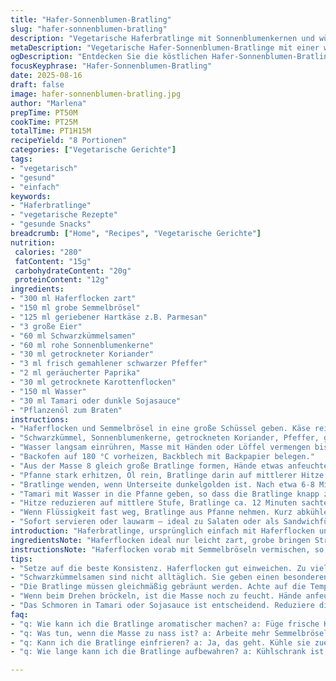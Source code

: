 ```yaml
---
title: "Hafer-Sonnenblumen-Bratling"
slug: "hafer-sonnenblumen-bratling"
description: "Vegetarische Haferbratlinge mit Sonnenblumenkernen und würziger Sauce. Kombination aus Haferflocken, Käse und Gewürzen, gebraten und in einer leicht würzigen Sojasauce geschmort. Birch Zutaten und Schrittzeiten variiert; zusätzlich frischen Koriander statt Petersilie verwendet. Schwarzkümmelsamen statt Sesam geben ein anderes Aroma. Saftiger, leicht knuspriger Teig. Acht Portionen, gute Sättigung, vegan möglich durch Ei-Ersatz. Fokus auf Textur durch eingweichte Haferflocken und kräftige Gewürzmischung. Bratlinge in Öl anrösten bis goldbraun, Saucenreduzierung ist Schlüssel. "
metaDescription: "Vegetarische Hafer-Sonnenblumen-Bratlinge mit einer würzigen Soße, ideal für Salate oder als Snack, sättigend und aromatisch."
ogDescription: "Entdecken Sie die köstlichen Hafer-Sonnenblumen-Bratlinge; perfekt gedämpft in Sojasauce und mit Gewürzen verfeinert."
focusKeyphrase: "Hafer-Sonnenblumen-Bratling"
date: 2025-08-16
draft: false
image: hafer-sonnenblumen-bratling.jpg
author: "Marlena"
prepTime: PT50M
cookTime: PT25M
totalTime: PT1H15M
recipeYield: "8 Portionen"
categories: ["Vegetarische Gerichte"]
tags:
- "vegetarisch"
- "gesund"
- "einfach"
keywords:
- "Haferbratlinge"
- "vegetarische Rezepte"
- "gesunde Snacks"
breadcrumb: ["Home", "Recipes", "Vegetarische Gerichte"]
nutrition: 
 calories: "280"
 fatContent: "15g"
 carbohydrateContent: "20g"
 proteinContent: "12g"
ingredients:
- "300 ml Haferflocken zart"
- "150 ml grobe Semmelbrösel"
- "125 ml geriebener Hartkäse z.B. Parmesan"
- "3 große Eier"
- "60 ml Schwarzkümmelsamen"
- "60 ml rohe Sonnenblumenkerne"
- "30 ml getrockneter Koriander"
- "3 ml frisch gemahlener schwarzer Pfeffer"
- "2 ml geräucherter Paprika"
- "30 ml getrocknete Karottenflocken"
- "150 ml Wasser"
- "30 ml Tamari oder dunkle Sojasauce"
- "Pflanzenöl zum Braten"
instructions:
- "Haferflocken und Semmelbrösel in eine große Schüssel geben. Käse reiben und Eier dazugeben."
- "Schwarzkümmel, Sonnenblumenkerne, getrockneten Koriander, Pfeffer, geräucherten Paprika und Karottenflocken untermischen."
- "Wasser langsam einrühren, Masse mit Händen oder Löffel vermengen bis klebrig, aber formbar. 20 Min ruhen lassen– Hafer saugt; bindet besser, Konsistenz verbessern."
- "Backofen auf 180 °C vorheizen, Backblech mit Backpapier belegen."
- "Aus der Masse 8 gleich große Bratlinge formen, Hände etwas anfeuchten zur besseren Formbarkeit."
- "Pfanne stark erhitzen, Öl rein, Bratlinge darin auf mittlerer Hitze anbraten, bis gut gebräunt. Achtung: zu heiß kann verbrennen, zu kalt matschig."
- "Bratlinge wenden, wenn Unterseite dunkelgolden ist. Nach etwa 6-8 Minuten braun sein sollten beide Seiten."
- "Tamari mit Wasser in die Pfanne geben, so dass die Bratlinge knapp zur Hälfte bedeckt sind."
- "Hitze reduzieren auf mittlere Stufe, Bratlinge ca. 12 Minuten sachte schmoren. Öfter wenden, Sauce soll dicklich einziehen, nicht komplett verkochen."
- "Wenn Flüssigkeit fast weg, Bratlinge aus Pfanne nehmen. Kurz abkühlen lassen, damit sie fester werden."
- "Sofort servieren oder lauwarm – ideal zu Salaten oder als Sandwichfüllung."
introduction: "Haferbratlinge, ursprünglich einfach mit Haferflocken und Sonnenblumenkernen. Für mich lange experimentiert mit Gewürzen und Bindemitteln. Eier sind praktisch für saubere Form, vegan ersetzt man sie mit Leinsamen-Gel. Schwarzkümmel bringt unerwartet Tiefe, war ein Zufall als ich es ausprobierte – richtig spannend! Koriander statt Petersilie gibt ganz neuen Twist, frisch schmeckt besser, getrocknet ist Notlösung. Beim ersten Mal klebte die Masse zu sehr, so Wasser dosieren ist Schlüssel. Brutzelgeräusch beim Anbraten ist wie Timing-Signal, zu feucht matschig, zu trocken krümelt. Danach in Sojasauce schmoren, bringt Umami und hält Saftigkeit. Restflüssigkeit soll nicht ganz weg – eher dicklig, so „glasiert“ der Bratling. In Kombination ein guter Snack, sättigend und differenziert im Aroma."
ingredientsNote: "Haferflocken ideal nur leicht zart, grobe bringen Struktur. Semmelbrösel können durch Panko ersetzt werden, für extra Biss. Käse gebe ich bewusst etwas mehr – Parmesan bringt Würze, gut zu salzen, weil kein Salzzugabe extra. Eier sind Bindemittel, falls vegan, dann Leinsamen-Gel oder Kichererbsenmehl gut. Schwarzkümmel ist ungewöhnlich – sonst Sesam. Bei Dörrobst oder Gemüseflocken beliebt Karotten, aber Sellerie oder getrocknete Paprika passen auch. Koriander getrocknet ersetzt Petersilie, frisch ist aromatischer. Wichtig Öl für Braten getrennt vom Schmoren benutzen; besser Erdnuss- oder Rapsöl. Wasser dient zum Quellen; zu viel macht Klebrigkeit. Wer kein Tamari hat, dunkle Sojasauce, aber Vorsicht wegen Salzgehalt. Experimentiere mit Kräutermischungen statt getrocknetem Gemüse, z.B. Thymian oder Rosmarin für mediterranen Stil."
instructionsNote: "Haferflocken vorab mit Semmelbröseln vermischen, so quellen sie homogener. Käse frisch reiben, nicht vorher gerieben kaufen – Geschmack leidet. Beim Mischen erstmal wenig Wasser nehmen; nach und nach zugeben. Masse soll klebrig, nicht flüssig sein. Die Ruhezeit ist kritisch – Hafer saugt Flüssigkeit, Bindung wird stabiler. Beim Anbraten auf mittlere Temperatur achten, überhitzen verbrennt schnell, alles riecht verbrannt. Der goldbraune Rand ist visuelles Signal, nicht nur Zeit nehmen. Wenden vorsichtig, Masse zerfällt leicht – Hände mit Wasser befeuchten hilft. Schmoren in Sojasauce-Wasser-Mix, nicht trocken braten, sonst wird außen zu hart. Rühren/schwenken vorsichtig, Bratlinge nicht zerreißen. Reduktion der Flüssigkeit zeigt Garzustand. Flüssigkeit komplett weg? Zu lange. Direkt servieren, lauwarm schmecken sie besser, weil Käse und Hafer nachzieht und fester wird. Reste im Kühlschrank – ergeben festeren, fast schnittfesten Bratling; kalt beim Frühstück oder in Salat ein Genuss."
tips:
- "Setze auf die beste Konsistenz. Haferflocken gut einweichen. Zu viel Wasser macht klebrig. Besser langsam eingießen. Mixe eine Kombination aus Karottenflocken und anderen Gemüseflocken."
- "Schwarzkümmelsamen sind nicht alltäglich. Sie geben einen besonderen Geschmack. Alternativ können Sesam oder andere Samen verwendet werden. Es lohnt sich, verschiedene Gewürze auszuprobieren für persönliche Note."
- "Die Bratlinge müssen gleichmäßig gebräunt werden. Achte auf die Temperatur beim Anbraten. Zu heiß macht sie außen hart. Zu kalt führt zu matschigen Ergebnissen. Wenig Öl verwenden, um es besser zu kontrollieren."
- "Wenn beim Drehen bröckeln, ist die Masse noch zu feucht. Hände anfeuchten, damit die Form besser hält. Bratlinge vor dem Wenden nicht zu früh bewegen. Lass ihnen Zeit, sich zu setzen."
- "Das Schmoren in Tamari oder Sojasauce ist entscheidend. Reduziere die Hitze, wenn die Bratlinge fast gar sind. Die Sauce sollte dicklich sein und nicht komplett verkochen."
faq:
- "q: Wie kann ich die Bratlinge aromatischer machen? a: Füge frische Kräuter hinzu. Basilikum oder Thymian passen gut dazu. Verwechsle die Gemüsesorten für Abwechslung."
- "q: Was tun, wenn die Masse zu nass ist? a: Arbeite mehr Semmelbrösel ein. Lasse die Mischung länger ruhen. Auf diese Weise nimmt der Hafer mehr Flüssigkeit auf und wird stabiler."
- "q: Kann ich die Bratlinge einfrieren? a: Ja, das geht. Kühle sie zuerst ab. Dann in einer luftdichten Verpackung einfrieren. So bleiben sie frisch und jederzeit einsatzbereit."
- "q: Wie lange kann ich die Bratlinge aufbewahren? a: Kühlschrank ist ideal. Sie halten sich etwa drei Tage. Alternativ in einer Pfanne aufwärmen oder im Ofen, falls knusprig gewünscht."

---
```

